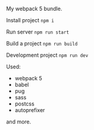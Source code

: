 My webpack 5 bundle.

Install project `npm i`

Run server `npm run start`

Build a project `npm run build`

Development project `npm run dev`

Used:

-   webpack 5
-   babel
-   pug
-   sass
-   postcss
-   autoprefixer

and more.
